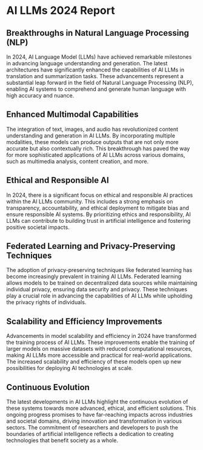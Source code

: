 # AI LLMs 2024 Report

## Breakthroughs in Natural Language Processing (NLP)
In 2024, AI Language Model (LLMs) have achieved remarkable milestones in advancing language understanding and generation. The latest architectures have significantly enhanced the capabilities of AI LLMs in translation and summarization tasks. These advancements represent a substantial leap forward in the field of Natural Language Processing (NLP), enabling AI systems to comprehend and generate human language with high accuracy and nuance.

## Enhanced Multimodal Capabilities
The integration of text, images, and audio has revolutionized content understanding and generation in AI LLMs. By incorporating multiple modalities, these models can produce outputs that are not only more accurate but also contextually rich. This breakthrough has paved the way for more sophisticated applications of AI LLMs across various domains, such as multimedia analysis, content creation, and more.

## Ethical and Responsible AI
In 2024, there is a significant focus on ethical and responsible AI practices within the AI LLMs community. This includes a strong emphasis on transparency, accountability, and ethical deployment to mitigate bias and ensure responsible AI systems. By prioritizing ethics and responsibility, AI LLMs can contribute to building trust in artificial intelligence and fostering positive societal impacts.

## Federated Learning and Privacy-Preserving Techniques
The adoption of privacy-preserving techniques like federated learning has become increasingly prevalent in training AI LLMs. Federated learning allows models to be trained on decentralized data sources while maintaining individual privacy, ensuring data security and privacy. These techniques play a crucial role in advancing the capabilities of AI LLMs while upholding the privacy rights of individuals.

## Scalability and Efficiency Improvements
Advancements in model scalability and efficiency in 2024 have transformed the training process of AI LLMs. These improvements enable the training of larger models on massive datasets with reduced computational resources, making AI LLMs more accessible and practical for real-world applications. The increased scalability and efficiency of these models open up new possibilities for deploying AI technologies at scale.

## Continuous Evolution
The latest developments in AI LLMs highlight the continuous evolution of these systems towards more advanced, ethical, and efficient solutions. This ongoing progress promises to have far-reaching impacts across industries and societal domains, driving innovation and transformation in various sectors. The commitment of researchers and developers to push the boundaries of artificial intelligence reflects a dedication to creating technologies that benefit society as a whole.